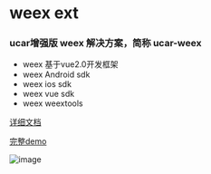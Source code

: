 # **weex ext**
###  ucar增强版 weex 解决方案，简称 ucar-weex
* weex 基于vue2.0开发框架
* weex Android sdk
* weex ios  sdk
* weex vue sdk
* weex weextools 


[详细文档](https://github.com/weexext/weexextwiki/wiki)

[完整demo](https://github.com/weexext/weex-demo)

![image](https://github.com/weexext/weex-ext-wiki/blob/master/weex%E4%BA%A4%E6%B5%81%E7%BE%A4%E7%BE%A4%E4%BA%8C%E7%BB%B4%E7%A0%81.png)
